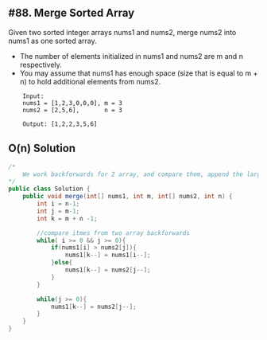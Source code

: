 ## #88. Merge Sorted Array
Given two sorted integer arrays nums1 and nums2, merge nums2 into nums1 as one sorted array.
* The number of elements initialized in nums1 and nums2 are m and n respectively.
* You may assume that nums1 has enough space (size that is equal to m + n) to hold additional elements from nums2.
```
    Input:
    nums1 = [1,2,3,0,0,0], m = 3
    nums2 = [2,5,6],       n = 3

    Output: [1,2,2,3,5,6]
```

## O(n) Solution
```Java
/* 
    We work backforwards for 2 array, and compare them, append the larger one to the k index
*/
public class Solution {
    public void merge(int[] nums1, int m, int[] nums2, int n) {
        int i = n-1;
        int j = m-1;
        int k = m + n -1;

        //compare itmes from two array backforwards
        while( i >= 0 && j >= 0){
            if(nums1[i] > nums2[j]){
                nums1[k--] = nums1[i--];
            }else{
                nums1[k--] = nums2[j--];
            }
        }

        while(j >= 0){
            nums1[k--] = nums2[j--];
        }
    }
}
```




